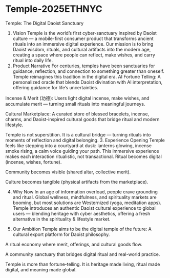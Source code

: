# Temple-2025ETHNYC

Temple: The Digital Daoist Sanctuary
1. Vision
Temple is the world’s first cyber-sanctuary inspired by Daoist culture — a mobile-first consumer product that transforms ancient rituals into an immersive digital experience.
 Our mission is to bring Daoist wisdom, rituals, and cultural artifacts into the modern age, creating a space where people can reflect, make wishes, and carry ritual into daily life.
2. Product Narrative
For centuries, temples have been sanctuaries for guidance, reflection, and connection to something greater than oneself. Temple reimagines this tradition in the digital era.
AI Fortune Telling: A personalized oracle that blends Daoist divination with AI interpretation, offering guidance for life’s uncertainties.


Incense & Merit (功德): Users light digital incense, make wishes, and accumulate merit — turning small rituals into meaningful journeys.


Cultural Marketplace: A curated store of blessed bracelets, incense, charms, and Daoist-inspired cultural goods that bridge ritual and modern lifestyle.


Temple is not superstition. It is a cultural bridge — turning rituals into moments of reflection and digital belonging.
3. Experience
Opening Temple feels like stepping into a courtyard at dusk: lanterns glowing, incense smoke rising, a calm voice guiding your path.
 This immersive experience makes each interaction ritualistic, not transactional.
Ritual becomes digital (incense, wishes, fortune).


Community becomes visible (shared altar, collective merit).


Culture becomes tangible (physical artifacts from the marketplace).



4. Why Now
In an age of information overload, people crave grounding and ritual. Global wellness, mindfulness, and spirituality markets are booming, but most solutions are Westernized (yoga, meditation apps).
 Temple introduces an authentic Daoist cultural experience to global users — blending heritage with cyber aesthetics, offering a fresh alternative in the spirituality & lifestyle market.


5. Our Ambition
Temple aims to be the digital temple of the future:
A cultural export platform for Daoist philosophy.


A ritual economy where merit, offerings, and cultural goods flow.


A community sanctuary that bridges digital ritual and real-world practice.


Temple is more than fortune-telling.
 It is heritage made living, ritual made digital, and meaning made global.

